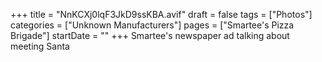 +++
title = "NnKCXj0lqF3JkD9ssKBA.avif"
draft = false
tags = ["Photos"]
categories = ["Unknown Manufacturers"]
pages = ["Smartee's Pizza Brigade"]
startDate = ""
+++
Smartee's newspaper ad talking about meeting Santa
